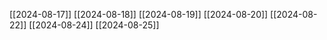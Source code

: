[[2024-08-17]]
[[2024-08-18]]
[[2024-08-19]]
[[2024-08-20]]
[[2024-08-22]]
[[2024-08-24]]
[[2024-08-25]]





